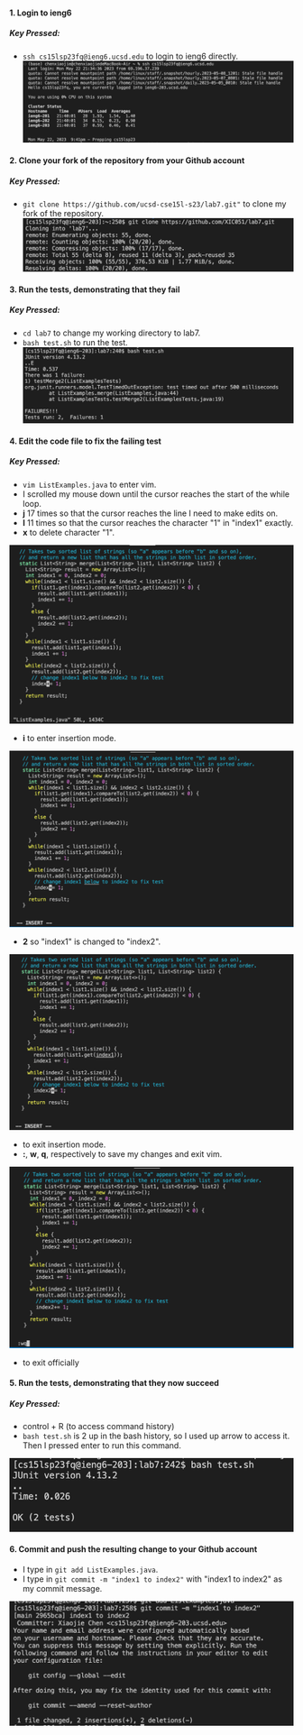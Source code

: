 #### 1. Login to ieng6
##### Key Pressed: 
- `ssh cs15lsp23fq@ieng6.ucsd.edu` to login to ieng6 directly. 
![Image](eng.png)

#### 2. Clone your fork of the repository from your Github account
##### Key Pressed: 
- `git clone https://github.com/ucsd-cse15l-s23/lab7.git"` to clone my fork of the repository.
![Image](git.png)

#### 3. Run the tests, demonstrating that they fail
##### Key Pressed: 
- `cd lab7` to change my working directory to lab7.
- `bash test.sh` to run the test. 
![Image](run_fail.png)

#### 4. Edit the code file to fix the failing test
##### Key Pressed: 
- `vim ListExamples.java` to enter vim. 
- I scrolled my mouse down until the cursor reaches the start of the while loop. 
- **j** 17 times so that the cursor reaches the line I need to make edits on. 
- **l** 11 times so that the cursor reaches the character "1" in "index1" exactly. 
- **x** to delete character "1".

![Image](1_vim.png) 

- **i** to enter insertion mode. 

![Image](before_vim.png) 

- **2** so "index1" is changed to "index2".

![Image](after_vim.png) 

- **<esc>** to exit insertion mode. 
- **:**, **w**, **q**, respectively to save my changes and exit vim. 
  
![Image](exit_vim.png)
  
- <enter> to exit officially

#### 5. Run the tests, demonstrating that they now succeed
##### Key Pressed: 
- control + R (to access command history) 
- <up> <up> <enter>
`bash test.sh` is 2 up in the bash history, so I used up arrow to access it. Then I pressed enter to run this command. 
  
![Image](run_success.png) 
  
#### 6. Commit and push the resulting change to your Github account 
- I type in `git add ListExamples.java`.
- I type in `git commit -m "index1 to index2"` with "index1 to index2" as my commit message. 
  
![Image](hi.png)  
  
  
  
  
  
